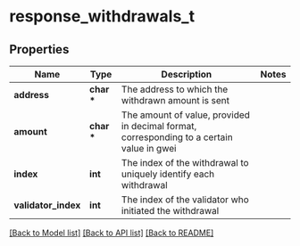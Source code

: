 # response_withdrawals_t

## Properties
Name | Type | Description | Notes
------------ | ------------- | ------------- | -------------
**address** | **char \*** | The address to which the withdrawn amount is sent | 
**amount** | **char \*** | The amount of value, provided in decimal format, corresponding to a certain value in gwei | 
**index** | **int** | The index of the withdrawal to uniquely identify each withdrawal | 
**validator_index** | **int** | The index of the validator who initiated the withdrawal | 

[[Back to Model list]](../README.md#documentation-for-models) [[Back to API list]](../README.md#documentation-for-api-endpoints) [[Back to README]](../README.md)


